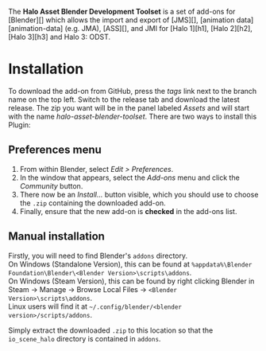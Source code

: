 The **Halo Asset Blender Development Toolset** is a set of add-ons for [Blender][] which allows the import and export of [JMS][], [animation data][animation-data] (e.g. JMA), [ASS][], and JMI for [Halo 1][h1], [Halo 2][h2], [Halo 3][h3] and Halo 3: ODST.

# Installation
To download the add-on from GitHub, press the _tags_ link next to the branch name on the top left. Switch to the release tab and download the latest release. The zip you want will be in the panel labeled _Assets_ and will start with the name _halo-asset-blender-toolset_. There are two ways to install this Plugin:

## Preferences menu
1. From within Blender, select _Edit > Preferences_.
2. In the window that appears, select the _Add-ons_ menu and click the _Community_ button.
3. There now be an _Install..._ button visible, which you should use to choose the `.zip` containing the downloaded add-on.
4. Finally, ensure that the new add-on is **checked** in the add-ons list.

## Manual installation
Firstly, you will need to find Blender's `addons` directory.  
On Windows (Standalone Version), this can be found at `%appdata%\Blender Foundation\Blender\<Blender Version>\scripts\addons`.  
On Windows (Steam Version), this can be found by right clicking Blender in Steam -> Manage -> Browse Local Files -> `<Blender Version>\scripts\addons`.  
Linux users will find it at `~/.config/blender/<blender version>/scripts/addons`.

Simply extract the downloaded `.zip` to this location so that the `io_scene_halo` directory is contained in `addons`.
